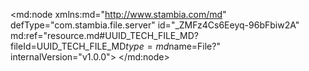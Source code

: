 <?xml version="1.0" encoding="UTF-8"?>
<md:node xmlns:md="http://www.stambia.com/md" defType="com.stambia.file.server" id="_ZMFz4Cs6Eeyq-96bFbiw2A" md:ref="resource.md#UUID_TECH_FILE_MD?fileId=UUID_TECH_FILE_MD$type=md$name=File?" internalVersion="v1.0.0">
  <node defType="com.stambia.file.directory" id="_ZQw4gCs6Eeyq-96bFbiw2A" name="Sources">
    <attribute defType="com.stambia.file.directory.path" id="_ZRAJECs6Eeyq-96bFbiw2A" value="D:\Fichiers\POC\Boulanger"/>
    <node defType="com.stambia.file.file" id="_ZRBXMCs6Eeyq-96bFbiw2A" name="DW123">
      <attribute defType="com.stambia.file.file.type" id="_ZRpCQCs6Eeyq-96bFbiw2A" value="DELIMITED"/>
      <attribute defType="com.stambia.file.file.charsetName" id="_ZRq3cCs6Eeyq-96bFbiw2A"/>
      <attribute defType="com.stambia.file.file.lineSeparator" id="_ZRregCs6Eeyq-96bFbiw2A" value="0D0A"/>
      <attribute defType="com.stambia.file.file.fieldSeparator" id="_ZRsFkCs6Eeyq-96bFbiw2A" value="3B"/>
      <attribute defType="com.stambia.file.file.stringDelimiter" id="_ZRsFkSs6Eeyq-96bFbiw2A"/>
      <attribute defType="com.stambia.file.file.decimalSeparator" id="_ZRssoCs6Eeyq-96bFbiw2A" value="2C"/>
      <attribute defType="com.stambia.file.file.escapeChar" id="_ZRssoSs6Eeyq-96bFbiw2A"/>
      <attribute defType="com.stambia.file.file.lineToSkip" id="_ZRtTsCs6Eeyq-96bFbiw2A" value="0"/>
      <attribute defType="com.stambia.file.file.lastLineToSkip" id="_ZRtTsSs6Eeyq-96bFbiw2A" value="0"/>
      <attribute defType="com.stambia.file.file.header" id="_ZRtTsis6Eeyq-96bFbiw2A" value="0"/>
      <attribute defType="com.stambia.file.file.physicalName" id="_w1QBECs7Eeyq-96bFbiw2A" value="DW123_2021-10-08_0545.dat"/>
      <attribute defType="com.stambia.file.file.nameHelper" id="_u-znYCs8Eeyq-96bFbiw2A"/>
      <attribute defType="com.stambia.file.file.positionHelper" id="_u-znYSs8Eeyq-96bFbiw2A"/>
      <attribute defType="com.stambia.file.file.sizeHelper" id="_u-0OcCs8Eeyq-96bFbiw2A"/>
      <attribute defType="com.stambia.file.file.decimalHelper" id="_u-0OcSs8Eeyq-96bFbiw2A"/>
      <attribute defType="com.stambia.file.file.typeHelper" id="_u-0Ocis8Eeyq-96bFbiw2A"/>
      <attribute defType="com.stambia.file.file.formatHelper" id="_u-0Ocys8Eeyq-96bFbiw2A"/>
      <node defType="com.stambia.file.field" id="_1oVgICs8Eeyq-96bFbiw2A" name="CD_ENS_K1" position="1">
        <attribute defType="com.stambia.file.field.size" id="_1oVgISs8Eeyq-96bFbiw2A" value="30"/>
        <attribute defType="com.stambia.file.field.type" id="_1oVgIis8Eeyq-96bFbiw2A" value="String"/>
        <attribute defType="com.stambia.file.field.physicalName" id="_1oVgIys8Eeyq-96bFbiw2A" value="F1"/>
      </node>
      <node defType="com.stambia.file.field" id="_1oVgJCs8Eeyq-96bFbiw2A" name="DT_COMPTA_K2" position="2">
        <attribute defType="com.stambia.file.field.size" id="_1oVgJSs8Eeyq-96bFbiw2A" value="20"/>
        <attribute defType="com.stambia.file.field.type" id="_1oVgJis8Eeyq-96bFbiw2A" value="String"/>
        <attribute defType="com.stambia.file.field.physicalName" id="_1oVgJys8Eeyq-96bFbiw2A" value="F2"/>
      </node>
      <node defType="com.stambia.file.field" id="_1oVgKCs8Eeyq-96bFbiw2A" name="CD_CAT_PRD_KH_K3" position="3">
        <attribute defType="com.stambia.file.field.size" id="_1oVgKSs8Eeyq-96bFbiw2A" value="20"/>
        <attribute defType="com.stambia.file.field.type" id="_1oVgKis8Eeyq-96bFbiw2A" value="String"/>
        <attribute defType="com.stambia.file.field.physicalName" id="_1oVgKys8Eeyq-96bFbiw2A" value="F3"/>
      </node>
      <node defType="com.stambia.file.field" id="_1oVgLCs8Eeyq-96bFbiw2A" name="MT_CA_CPT" position="4">
        <attribute defType="com.stambia.file.field.size" id="_1oVgLSs8Eeyq-96bFbiw2A" value="20"/>
        <attribute defType="com.stambia.file.field.type" id="_1oVgLis8Eeyq-96bFbiw2A" value="String"/>
        <attribute defType="com.stambia.file.field.physicalName" id="_1oVgLys8Eeyq-96bFbiw2A" value="F4"/>
      </node>
      <node defType="com.stambia.file.field" id="_1oVgMCs8Eeyq-96bFbiw2A" name="MT_MG_CPT" position="5">
        <attribute defType="com.stambia.file.field.size" id="_1oVgMSs8Eeyq-96bFbiw2A" value="20"/>
        <attribute defType="com.stambia.file.field.type" id="_1oVgMis8Eeyq-96bFbiw2A" value="String"/>
        <attribute defType="com.stambia.file.field.physicalName" id="_1oVgMys8Eeyq-96bFbiw2A" value="F5"/>
      </node>
    </node>
  </node>
</md:node>